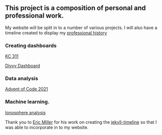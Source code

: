 ## This project is a composition of personal and professional work.

My website will be split in to a number of various projects.  I will also have a timeline created to display my [professional history](https://jordanmartinetti.com/2023/12/21/resume.html)

### Creating dashboards
[KC 311](https://jordanmartinetti.com/post/2023/12/15/kc-311.html)

[Divvy Dashboard](https://jordanmartinetti.com/post/2023/12/15/divvy-dashboard.html)

### Data analysis
[Advent of Code 2021](https://jordanmartinetti.com/post/2023/12/18/advent-of-code-2021.html)

### Machine learning.
[Ionosphere analysis](https://jordanmartinetti.com/post/2023/12/14/ionosphere-analysis.html)



Thank you to [Eric Miller](https://github.com/SimplGy) for his work on creating the [jekyll-timeline](https://github.com/SimplGy/jekyll-timeline) so that I was able to incorporate in to my website.
